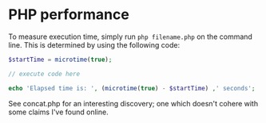 # PHP performance

To measure execution time, simply run `php filename.php` on the command line. This is determined by using the following code:

```php
$startTime = microtime(true);

// execute code here

echo 'Elapsed time is: ', (microtime(true) - $startTime) ,' seconds';
```

See concat.php for an interesting discovery; one which doesn't cohere with some claims I've found online.
